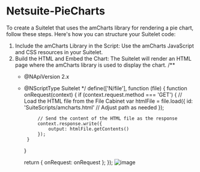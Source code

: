 # Netsuite-PieCharts
To create a Suitelet that uses the amCharts library for rendering a pie chart, follow these steps. Here's how you can structure your Suitelet code:
1. Include the amCharts Library in the Script: Use the amCharts JavaScript and CSS resources in your Suitelet.
2. Build the HTML and Embed the Chart: The Suitelet will render an HTML page where the amCharts library is used to display the chart.
    /**
     * @NApiVersion 2.x
     * @NScriptType Suitelet
     */
    define(['N/file'], function (file) {
        function onRequest(context) {
            if (context.request.method === 'GET') {
                // Load the HTML file from the File Cabinet
                var htmlFile = file.load({
                    id: 'SuiteScripts/amcharts.html' // Adjust path as needed
                });
    
                // Send the content of the HTML file as the response
                context.response.write({
                    output: htmlFile.getContents()
                });
            }
        }
    
        return {
            onRequest: onRequest
        };
    });
![image](https://github.com/user-attachments/assets/369bb193-5737-4de3-8fb1-de5d35b4dc96)
